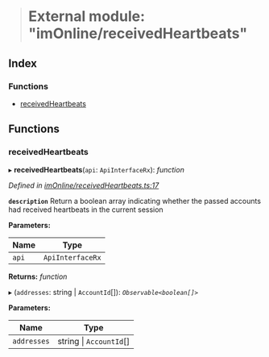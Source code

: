 > # External module: "imOnline/receivedHeartbeats"

## Index

### Functions

* [receivedHeartbeats](_imonline_receivedheartbeats_.md#receivedheartbeats)

## Functions

###  receivedHeartbeats

▸ **receivedHeartbeats**(`api`: `ApiInterfaceRx`): *function*

*Defined in [imOnline/receivedHeartbeats.ts:17](https://github.com/polkadot-js/api/blob/60148f2/packages/api-derive/src/imOnline/receivedHeartbeats.ts#L17)*

**`description`** Return a boolean array indicating whether the passed accounts had received heartbeats in the current session

**Parameters:**

Name | Type |
------ | ------ |
`api` | `ApiInterfaceRx` |

**Returns:** *function*

▸ (`addresses`: string | `AccountId`[]): *`Observable<boolean[]>`*

**Parameters:**

Name | Type |
------ | ------ |
`addresses` | string \| `AccountId`[] |